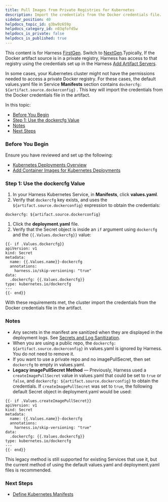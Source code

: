 ```yaml
---
title: Pull Images from Private Registries for Kubernetes
description: Import the credentials from the Docker credentials file.
sidebar_position: 40
helpdocs_topic_id: g3bw9z659p
helpdocs_category_id: n03qfofd5w
helpdocs_is_private: false
helpdocs_is_published: true
---
```


This content is for Harness [FirstGen](../../../getting-started/harness-first-gen-vs-harness-next-gen.md). Switch to [NextGen](https://docs.harness.io/category/qfj6m1k2c4).Typically, If the Docker artifact source is in a private registry, Harness has access to that registry using the credentials set up in the Harness [Add Artifact Servers](https://docs.harness.io/article/7dghbx1dbl-configuring-artifact-server).

In some cases, your Kubernetes cluster might not have the permissions needed to access a private Docker registry. For these cases, the default values.yaml file in Service **Manifests** section contains `dockercfg: ${artifact.source.dockerconfig}` . This key will import the credentials from the Docker credentials file in the artifact.

In this topic:

* [Before You Begin](#before_you_begin)
* [Step 1: Use the dockercfg Value](#step_1_use_the_dockercfg_value)
* [Notes](#notes)
* [Next Steps](#next_steps)

### Before You Begin

Ensure you have reviewed and set up the following:

* [Kubernetes Deployments Overview](../concepts-cd/deployment-types/kubernetes-overview.md)
* [Add Container Images for Kubernetes Deployments](add-container-images-for-kubernetes-deployments.md)

### Step 1: Use the dockercfg Value

1. In your Harness Kubernetes Service, in **Manifests**, click **values.yaml**.
2. Verify that `dockercfg` key exists, and uses the `${artifact.source.dockerconfig}` expression to obtain the credentials:


```
dockercfg: ${artifact.source.dockerconfig}
```
1. Click the **deployment.yaml** file.
2. Verify that the Secret object is inside an `if` argument using `dockercfg` and the `{{.Values.dockercfg}}` value:


```
{{- if .Values.dockercfg}}  
apiVersion: v1  
kind: Secret  
metadata:  
  name: {{.Values.name}}-dockercfg  
  annotations:  
    harness.io/skip-versioning: "true"  
data:  
  .dockercfg: {{.Values.dockercfg}}  
type: kubernetes.io/dockercfg  
---  
{{- end}}
```
With these requirements met, the cluster import the credentials from the Docker credentials file in the artifact.

### Notes

* Any secrets in the manifest are sanitized when they are displayed in the deployment logs. See [Secrets and Log Sanitization](https://docs.harness.io/article/o5ec7vvtju-secrets-and-log-sanitization).
* When you are using a public repo, the `dockercfg: ${artifact.source.dockerconfig}` in values.yaml is ignored by Harness. You do not need to remove it.
* If you want to use a private repo and no imagePullSecret, then set `dockercfg` to empty in values.yaml.
* **Legacy imagePullSecret Method** — Previously, Harness used a `createImagePullSecret` value in values.yaml that could be set to `true` or `false`, and `dockercfg: ${artifact.source.dockerconfig}` to obtain the credentials. If `createImagePullSecret` was set to `true`, the following default Secret object in deployment.yaml would be used:


```
{{- if .Values.createImagePullSecret}}  
apiVersion: v1  
kind: Secret  
metadata:  
  name: {{.Values.name}}-dockercfg  
  annotations:  
    harness.io/skip-versioning: "true"  
data:  
  .dockercfg: {{.Values.dockercfg}}  
type: kubernetes.io/dockercfg  
---  
{{- end}}
```
This legacy method is still supported for existing Services that use it, but the current method of using the default values.yaml and deployment.yaml files is recommended.

### Next Steps

* [Define Kubernetes Manifests](define-kubernetes-manifests.md)

